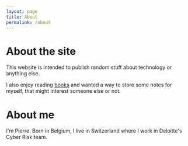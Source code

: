 ```yaml
---
layout: page
title: About
permalink: /about
---
```


# About the site
This website is intended to publish random stuff about technology or anything else.

I also enjoy reading [books](/books) and wanted a way to store some notes for myself, that might interest someone else or not.

# About me
I'm Pierre. Born in Belgium, I live in Switzerland where I work in Deloitte's Cyber Risk team.
